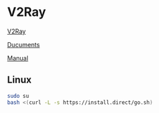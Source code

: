# V2Ray

[V2Ray](https://github.com/v2ray/v2ray-core/releases)

[Ducuments](https://www.v2ray.com/)

[Manual](https://toutyrater.github.io/)

## Linux

```bash
sudo su
bash <(curl -L -s https://install.direct/go.sh)
```

